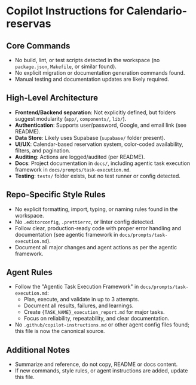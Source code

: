 # Copilot Instructions for Calendario-reservas

## Core Commands
- No build, lint, or test scripts detected in the workspace (no `package.json`, `Makefile`, or similar found).
- No explicit migration or documentation generation commands found.
- Manual testing and documentation updates are likely required.

## High-Level Architecture
- **Frontend/Backend separation**: Not explicitly defined, but folders suggest modularity (`app/`, `components/`, `lib/`).
- **Authentication**: Supports user/password, Google, and email link (see README).
- **Data Store**: Likely uses Supabase (`supabase/` folder present).
- **UI/UX**: Calendar-based reservation system, color-coded availability, filters, and pagination.
- **Auditing**: Actions are logged/audited (per README).
- **Docs**: Project documentation in `docs/`, including agentic task execution framework in `docs/prompts/task-execution.md`.
- **Testing**: `tests/` folder exists, but no test runner or config detected.

## Repo-Specific Style Rules
- No explicit formatting, import, typing, or naming rules found in the workspace.
- No `.editorconfig`, `.prettierrc`, or linter config detected.
- Follow clear, production-ready code with proper error handling and documentation (see agentic framework in `docs/prompts/task-execution.md`).
- Document all major changes and agent actions as per the agentic framework.

## Agent Rules
- Follow the "Agentic Task Execution Framework" in `docs/prompts/task-execution.md`:
  - Plan, execute, and validate in up to 3 attempts.
  - Document all results, failures, and learnings.
  - Create `{TASK_NAME}_execution_report.md` for major tasks.
  - Focus on reliability, repeatability, and clear documentation.
- No `.github/copilot-instructions.md` or other agent config files found; this file is now the canonical source.

## Additional Notes
- Summarize and reference, do not copy, README or docs content.
- If new commands, style rules, or agent instructions are added, update this file.
